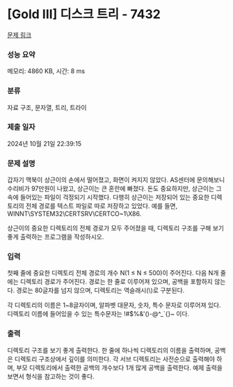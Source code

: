 # [Gold III] 디스크 트리 - 7432 

[문제 링크](https://www.acmicpc.net/problem/7432) 

### 성능 요약

메모리: 4860 KB, 시간: 8 ms

### 분류

자료 구조, 문자열, 트리, 트라이

### 제출 일자

2024년 10월 21일 22:39:15

### 문제 설명

<p>갑자기 맥북이 상근이의 손에서 떨어졌고, 화면이 켜지지 않았다. AS센터에 문의해보니 수리비가 97만원이 나왔고, 상근이는 큰 혼란에 빠졌다. 돈도 중요하지만, 상근이는 그 속에 들어있는 파일이 걱정되기 시작했다. 다행히 상근이는 저장되어 있는 중요한 디렉토리의 전체 경로를 텍스트 파일로 따로 저장하고 있었다. 예를 들면, WINNT\SYSTEM32\CERTSRV\CERTCO~1\X86. </p>

<p>상근이의 중요한 디렉토리의 전체 경로가 모두 주어졌을 때, 디렉토리 구조를 구해 보기 좋게 출력하는 프로그램을 작성하시오.</p>

### 입력 

 <p>첫째 줄에 중요한 디렉토리 전체 경로의 개수 N(1 ≤ N ≤ 500)이 주어진다. 다음 N개 줄에는 디렉토리 경로가 주어진다. 경로는 한 줄로 이루어져 있으며, 공백을 포함하지 않는다. 경로는 80글자를 넘지 않으며, 디렉토리는 역슬래시(\)로 구분된다.</p>

<p>각 디렉토리의 이름은 1~8글자이며, 알파벳 대문자, 숫자, 특수 문자로 이루어져 있다. 디렉토리 이름에 들어있을 수 있는 특수문자는 !#<span>$</span>%&'()-@^_`{}~ 이다.</p>

### 출력 

 <p>디렉토리 구조를 보기 좋게 출력한다. 한 줄에 하나씩 디렉토리의 이름을 출력하며, 공백은 디렉토리 구조상에서 깊이를 의미한다. 각 서브 디렉토리는 사전순으로 출력해야 하며, 부모 디렉토리에서 출력한 공백의 개수보다 1개 많게 공백을 출력한다. 예제 출력을 보면서 형식을 참고하는 것이 좋다.</p>

